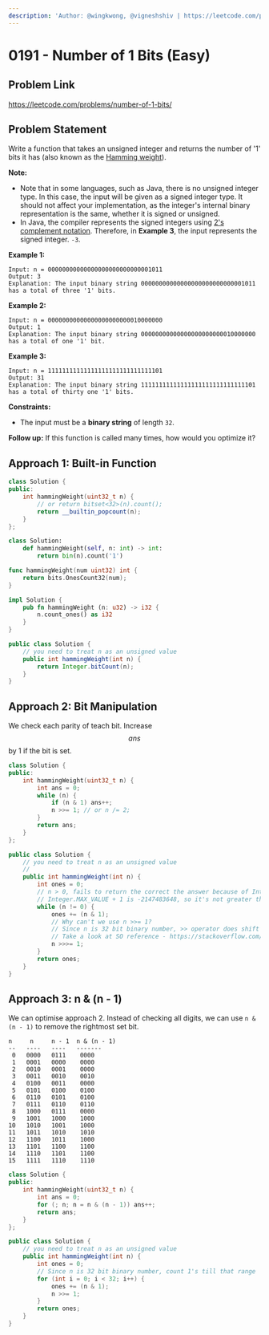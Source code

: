 ```yaml
---
description: 'Author: @wingkwong, @vigneshshiv | https://leetcode.com/problems/number-of-1-bits/'
---
```


# 0191 - Number of 1 Bits (Easy)

## Problem Link

https://leetcode.com/problems/number-of-1-bits/

## Problem Statement

Write a function that takes an unsigned integer and returns the number of '1' bits it has (also known as the [Hamming weight](http://en.wikipedia.org/wiki/Hamming_weight)).

**Note:**

* Note that in some languages, such as Java, there is no unsigned integer type. In this case, the input will be given as a signed integer type. It should not affect your implementation, as the integer's internal binary representation is the same, whether it is signed or unsigned.
* In Java, the compiler represents the signed integers using [2's complement notation](https://en.wikipedia.org/wiki/Two's_complement). Therefore, in **Example 3**, the input represents the signed integer. `-3`.

**Example 1:**

```
Input: n = 00000000000000000000000000001011
Output: 3
Explanation: The input binary string 00000000000000000000000000001011 has a total of three '1' bits.
```

**Example 2:**

```
Input: n = 00000000000000000000000010000000
Output: 1
Explanation: The input binary string 00000000000000000000000010000000 has a total of one '1' bit.
```

**Example 3:**

```
Input: n = 11111111111111111111111111111101
Output: 31
Explanation: The input binary string 11111111111111111111111111111101 has a total of thirty one '1' bits. 
```

**Constraints:**

* The input must be a **binary string** of length `32`.

**Follow up:** If this function is called many times, how would you optimize it?

## Approach 1: Built-in Function

<Tabs>
<TabItem value="cpp" label="C++">
<SolutionAuthor name="@wingkwong"/>

```cpp
class Solution {
public:
    int hammingWeight(uint32_t n) {
        // or return bitset<32>(n).count();
        return __builtin_popcount(n);
    }
};
```

</TabItem>

<TabItem value="py" label="Python">
<SolutionAuthor name="@wingkwong"/>

```py
class Solution:
    def hammingWeight(self, n: int) -> int:
        return bin(n).count('1')
```

</TabItem>

<TabItem value="go" label="Go">
<SolutionAuthor name="@wingkwong"/>

```go
func hammingWeight(num uint32) int {
    return bits.OnesCount32(num);
}
```
</TabItem>

<TabItem value="rs" label="Rust">
<SolutionAuthor name="@wingkwong"/>

```rs
impl Solution {
    pub fn hammingWeight (n: u32) -> i32 {
        n.count_ones() as i32
    }
}
```

</TabItem>

<TabItem value="java" label="Java">
<SolutionAuthor name="@vigneshshiv"/>

```java
public class Solution {
    // you need to treat n as an unsigned value
    public int hammingWeight(int n) {
        return Integer.bitCount(n);
    }
}
```

</TabItem>
</Tabs>

## Approach 2: Bit Manipulation

We check each parity of teach bit. Increase $$ans$$ by 1 if the bit is set.

<Tabs>
<TabItem value="cpp" label="C++">
<SolutionAuthor name="@wingkwong"/>

```cpp
class Solution {
public:
    int hammingWeight(uint32_t n) {
        int ans = 0;
        while (n) {
            if (n & 1) ans++;
            n >>= 1; // or n /= 2;
        }
        return ans;
    }
};
```

</TabItem>

<TabItem value="java" label="Java">
<SolutionAuthor name="@vigneshshiv"/>

```java
public class Solution {
    // you need to treat n as an unsigned value
    // 
    public int hammingWeight(int n) {
        int ones = 0;
        // n > 0, fails to return the correct the answer because of Integer MAX_VALUE. 
        // Integer.MAX_VALUE + 1 is -2147483648, so it's not greater than 0, so n will not enter into loop
        while (n != 0) {
            ones += (n & 1);
            // Why can't we use n >>= 1?
            // Since n is 32 bit binary number, >> operator does shift by keeping signed bit position same as before
            // Take a look at SO reference - https://stackoverflow.com/questions/2811319/difference-between-and
            n >>>= 1;
        }
        return ones;
    }
}
```

</TabItem>
</Tabs>

## Approach 3: n & (n - 1)

We can optimise approach 2. Instead of checking all digits, we can use `n & (n - 1)` to remove the rightmost set bit.

```
n     n     n - 1  n & (n - 1)
--   ----   ----   -------
 0   0000   0111    0000
 1   0001   0000    0000
 2   0010   0001    0000
 3   0011   0010    0010
 4   0100   0011    0000
 5   0101   0100    0100
 6   0110   0101    0100
 7   0111   0110    0110
 8   1000   0111    0000 
 9   1001   1000    1000
10   1010   1001    1000
11   1011   1010    1010
12   1100   1011    1000
13   1101   1100    1100
14   1110   1101    1100
15   1111   1110    1110
```

<Tabs>
<TabItem value="cpp" label="C++">
<SolutionAuthor name="@wingkwong"/>

```cpp
class Solution {
public:
    int hammingWeight(uint32_t n) {
        int ans = 0;
        for (; n; n = n & (n - 1)) ans++;
        return ans;
    }
};
```
</TabItem>

<TabItem value="java" label="Java">
<SolutionAuthor name="@vigneshshiv"/>

```java
public class Solution {
    // you need to treat n as an unsigned value
    public int hammingWeight(int n) {
        int ones = 0;
        // Since n is 32 bit binary number, count 1's till that range
        for (int i = 0; i < 32; i++) {
            ones += (n & 1);
            n >>= 1;
        }
        return ones;
    }
}
```
</TabItem>

</Tabs>